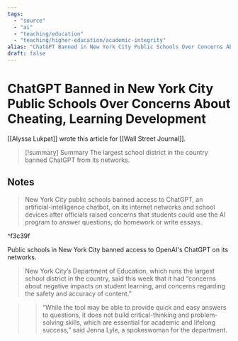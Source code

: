 ```yaml
---
tags:
  - "source"
  - "ai"
  - "teaching/education"
  - "teaching/higher-education/academic-integrity"
alias: "ChatGPT Banned in New York City Public Schools Over Concerns About Cheating, Learning Development"
draft: false
---
```

# ChatGPT Banned in New York City Public Schools Over Concerns About Cheating, Learning Development
[[Alyssa Lukpat]] wrote this article for [[Wall Street Journal]].

> [!summary] Summary
> The largest school district in the country banned ChatGPT from its networks.

## Notes
> New York City public schools banned access to ChatGPT, an artificial-intelligence chatbot, on its internet networks and school devices after officials raised concerns that students could use the AI program to answer questions, do homework or write essays.

^f3c39f

Public schools in New York City banned access to OpenAI's ChatGPT on its networks.

> New York City’s Department of Education, which runs the largest school district in the country, said this week that it had “concerns about negative impacts on student learning, and concerns regarding the safety and accuracy of content.”

> > “While the tool may be able to provide quick and easy answers to questions, it does not build critical-thinking and problem-solving skills, which are essential for academic and lifelong success,” said Jenna Lyle, a spokeswoman for the department. 